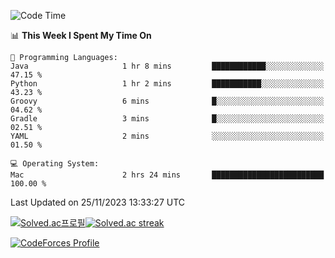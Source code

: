 
<!--START_SECTION:waka-->
![Code Time](http://img.shields.io/badge/Code%20Time-3%2C067%20hrs%2031%20mins-blue)

📊 **This Week I Spent My Time On** 

```text
💬 Programming Languages: 
Java                     1 hr 8 mins         ████████████░░░░░░░░░░░░░   47.15 % 
Python                   1 hr 2 mins         ███████████░░░░░░░░░░░░░░   43.23 % 
Groovy                   6 mins              █░░░░░░░░░░░░░░░░░░░░░░░░   04.62 % 
Gradle                   3 mins              █░░░░░░░░░░░░░░░░░░░░░░░░   02.51 % 
YAML                     2 mins              ░░░░░░░░░░░░░░░░░░░░░░░░░   01.50 % 

💻 Operating System: 
Mac                      2 hrs 24 mins       █████████████████████████   100.00 % 
```


 Last Updated on 25/11/2023 13:33:27 UTC
<!--END_SECTION:waka-->


[![Solved.ac프로필](http://mazassumnida.wtf/api/generate_badge?boj=hckim96)](https://solved.ac/hckim96)[![Solved.ac streak](http://mazandi.herokuapp.com/api?handle=hckim96&theme=dark)](https://solved.ac/hckim96)


[![CodeForces Profile](https://cf.leed.at?id=hckim96)](https://codeforces.com/profile/hckim96)

